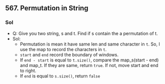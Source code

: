 ## 567. Permutation in String
### Sol
- Q: Give you two string, s and t. Find if s contain the a permutation of t.
- Sol:
    - Permutation is mean it have same len and same character in `t`. So, I use the map to record the characters in `t`.
    - `start` and `end` record the boundary of windows. 
    - If `end - start` is equal to `t.size()`, compare the map_s(start - end) and map_t. If they are same, return `true`. If not, move start and end to right.
    - If `end` is equal to `s.size()`, return `false` 
